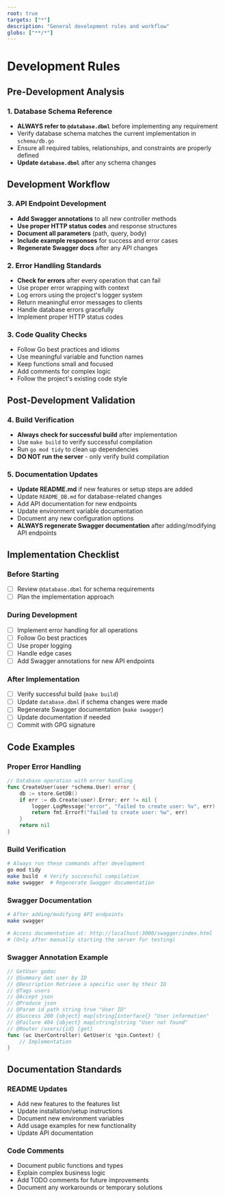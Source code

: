 ```yaml
---
root: true
targets: ["*"]
description: "General development rules and workflow"
globs: ["**/*"]
---
```


# Development Rules

## Pre-Development Analysis

### 1. Database Schema Reference

- **ALWAYS refer to `@database.dbml`** before implementing any requirement
- Verify database schema matches the current implementation in `schema/db.go`
- Ensure all required tables, relationships, and constraints are properly defined
- **Update `database.dbml`** after any schema changes

## Development Workflow

### 3. API Endpoint Development

- **Add Swagger annotations** to all new controller methods
- **Use proper HTTP status codes** and response structures
- **Document all parameters** (path, query, body)
- **Include example responses** for success and error cases
- **Regenerate Swagger docs** after any API changes

### 2. Error Handling Standards

- **Check for errors** after every operation that can fail
- Use proper error wrapping with context
- Log errors using the project's logger system
- Return meaningful error messages to clients
- Handle database errors gracefully
- Implement proper HTTP status codes

### 3. Code Quality Checks

- Follow Go best practices and idioms
- Use meaningful variable and function names
- Keep functions small and focused
- Add comments for complex logic
- Follow the project's existing code style

## Post-Development Validation

### 4. Build Verification

- **Always check for successful build** after implementation
- Use `make build` to verify successful compilation
- Run `go mod tidy` to clean up dependencies
- **DO NOT run the server** - only verify build compilation

### 5. Documentation Updates

- **Update README.md** if new features or setup steps are added
- Update `README_DB.md` for database-related changes
- Add API documentation for new endpoints
- Update environment variable documentation
- Document any new configuration options
- **ALWAYS regenerate Swagger documentation** after adding/modifying API endpoints

## Implementation Checklist

### Before Starting

- [ ] Review `@database.dbml` for schema requirements
- [ ] Plan the implementation approach

### During Development

- [ ] Implement error handling for all operations
- [ ] Follow Go best practices
- [ ] Use proper logging
- [ ] Handle edge cases
- [ ] Add Swagger annotations for new API endpoints

### After Implementation

- [ ] Verify successful build (`make build`)
- [ ] Update `database.dbml` if schema changes were made
- [ ] Regenerate Swagger documentation (`make swagger`)
- [ ] Update documentation if needed
- [ ] Commit with GPG signature

## Code Examples

### Proper Error Handling

```go
// Database operation with error handling
func CreateUser(user *schema.User) error {
    db := store.GetDB()
    if err := db.Create(user).Error; err != nil {
        logger.LogMessage("error", "failed to create user: %v", err)
        return fmt.Errorf("failed to create user: %w", err)
    }
    return nil
}
```

### Build Verification

```bash
# Always run these commands after development
go mod tidy
make build  # Verify successful compilation
make swagger  # Regenerate Swagger documentation
```

### Swagger Documentation

```bash
# After adding/modifying API endpoints
make swagger

# Access documentation at: http://localhost:3000/swagger/index.html
# (Only after manually starting the server for testing)
```

### Swagger Annotation Example

```go
// GetUser godoc
// @Summary Get user by ID
// @Description Retrieve a specific user by their ID
// @Tags users
// @Accept json
// @Produce json
// @Param id path string true "User ID"
// @Success 200 {object} map[string]interface{} "User information"
// @Failure 404 {object} map[string]string "User not found"
// @Router /users/{id} [get]
func (uc UserController) GetUser(c *gin.Context) {
    // Implementation
}
```

## Documentation Standards

### README Updates

- Add new features to the features list
- Update installation/setup instructions
- Document new environment variables
- Add usage examples for new functionality
- Update API documentation

### Code Comments

- Document public functions and types
- Explain complex business logic
- Add TODO comments for future improvements
- Document any workarounds or temporary solutions

